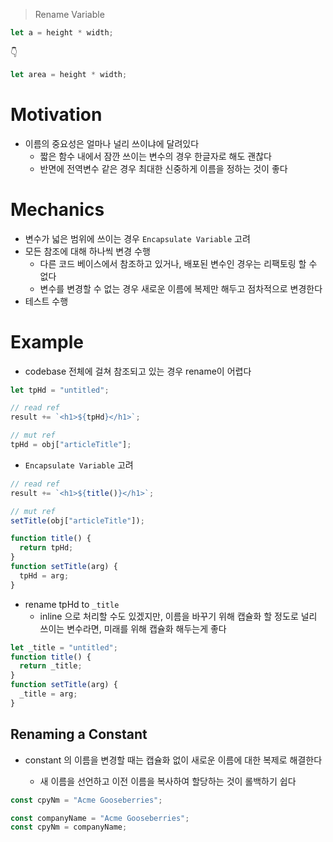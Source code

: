 > Rename Variable

```js
let a = height * width;
```

👇

```js
let area = height * width;
```

# Motivation

- 이름의 중요성은 얼마나 널리 쓰이냐에 달려있다
  - 짧은 함수 내에서 잠깐 쓰이는 변수의 경우 한글자로 해도 괜찮다
  - 반면에 전역변수 같은 경우 최대한 신중하게 이름을 정하는 것이 좋다

# Mechanics

- 변수가 넓은 범위에 쓰이는 경우 `Encapsulate Variable` 고려
- 모든 참조에 대해 하나씩 변경 수행
  - 다른 코드 베이스에서 참조하고 있거나, 배포된 변수인 경우는 리팩토링 할 수 없다
  - 변수를 변경할 수 없는 경우 새로운 이름에 복제만 해두고 점차적으로 변경한다
- 테스트 수행

# Example

- codebase 전체에 걸쳐 참조되고 있는 경우 rename이 어렵다

```js
let tpHd = "untitled";

// read ref
result += `<h1>${tpHd}</h1>`;

// mut ref
tpHd = obj["articleTitle"];
```

- `Encapsulate Variable` 고려

```js
// read ref
result += `<h1>${title()}</h1>`;

// mut ref
setTitle(obj["articleTitle"]);

function title() {
  return tpHd;
}
function setTitle(arg) {
  tpHd = arg;
}
```

- rename tpHd to `_title`
  - inline 으로 처리할 수도 있겠지만, 이름을 바꾸기 위해 캡슐화 할 정도로 널리 쓰이는 변수라면, 미래를 위해 캡슐화 해두는게 좋다

```js
let _title = "untitled";
function title() {
  return _title;
}
function setTitle(arg) {
  _title = arg;
}
```

## Renaming a Constant

- constant 의 이름을 변경할 때는 캡슐화 없이 새로운 이름에 대한 복제로 해결한다

  - 새 이름을 선언하고 이전 이름을 복사하여 할당하는 것이 롤백하기 쉽다

```js
const cpyNm = "Acme Gooseberries";
```

```js
const companyName = "Acme Gooseberries";
const cpyNm = companyName;
```
